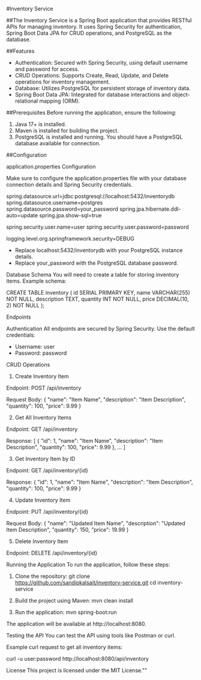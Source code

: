 #Inventory Service

##The Inventory Service is a Spring Boot application that provides RESTful APIs for managing inventory. It uses Spring Security for authentication, Spring Boot Data JPA for CRUD operations, and PostgreSQL as the database.

##Features
- Authentication: Secured with Spring Security, using default username and password for access.
- CRUD Operations: Supports Create, Read, Update, and Delete operations for inventory management.
- Database: Utilizes PostgreSQL for persistent storage of inventory data.
- Spring Boot Data JPA: Integrated for database interactions and object-relational mapping (ORM).

##Prerequisites
Before running the application, ensure the following:

1. Java 17+ is installed.
2. Maven is installed for building the project.
3. PostgreSQL is installed and running. You should have a PostgreSQL database available for connection.

##Configuration

application.properties Configuration

Make sure to configure the application.properties file with your database connection details and Spring Security credentials.

spring.datasource.url=jdbc:postgresql://localhost:5432/inventorydb
spring.datasource.username=postgres
spring.datasource.password=your_password
spring.jpa.hibernate.ddl-auto=update
spring.jpa.show-sql=true

spring.security.user.name=user
spring.security.user.password=password

logging.level.org.springframework.security=DEBUG

- Replace localhost:5432/inventorydb with your PostgreSQL instance details.
- Replace your_password with the PostgreSQL database password.

Database Schema
You will need to create a table for storing inventory items. Example schema:

CREATE TABLE inventory (
    id SERIAL PRIMARY KEY,
    name VARCHAR(255) NOT NULL,
    description TEXT,
    quantity INT NOT NULL,
    price DECIMAL(10, 2) NOT NULL
);

Endpoints

Authentication
All endpoints are secured by Spring Security. Use the default credentials:
- Username: user
- Password: password

CRUD Operations

1. Create Inventory Item

Endpoint: POST /api/inventory

Request Body:
{
  "name": "Item Name",
  "description": "Item Description",
  "quantity": 100,
  "price": 9.99
}

2. Get All Inventory Items

Endpoint: GET /api/inventory

Response:
[
  {
    "id": 1,
    "name": "Item Name",
    "description": "Item Description",
    "quantity": 100,
    "price": 9.99
  },
  ...
]

3. Get Inventory Item by ID

Endpoint: GET /api/inventory/{id}

Response:
{
  "id": 1,
  "name": "Item Name",
  "description": "Item Description",
  "quantity": 100,
  "price": 9.99
}

4. Update Inventory Item

Endpoint: PUT /api/inventory/{id}

Request Body:
{
  "name": "Updated Item Name",
  "description": "Updated Item Description",
  "quantity": 150,
  "price": 19.99
}

5. Delete Inventory Item

Endpoint: DELETE /api/inventory/{id}

Running the Application
To run the application, follow these steps:

1. Clone the repository:
   git clone https://github.com/sandipkalsait/inventory-service.git
   cd inventory-service

2. Build the project using Maven:
   mvn clean install

3. Run the application:
   mvn spring-boot:run

The application will be available at http://localhost:8080.

Testing the API
You can test the API using tools like Postman or curl.

Example curl request to get all inventory items:

curl -u user:password http://localhost:8080/api/inventory

License
This project is licensed under the MIT License.""


